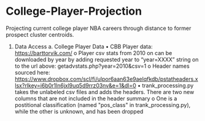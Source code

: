 # College-Player-Projection
Projecting current college player NBA careers through distance to former prospect cluster centroids. 

1. Data Access
a. College Player Data
  •	CBB Player data: https://barttorvik.com/ 
    o	Player csv stats from 2010 on can be downloaded by year by adding requested year to “year=XXXX” string on to the url above: getadvstats.php?year=2010&csv=1
    o	Header names sourced here: https://www.dropbox.com/scl/fi/ulpor6aan63e9aelqfkdb/pstatheaders.xlsx?rlkey=i6b0r1ln6jxl9uq5d9rrz03nv&e=1&dl=0
  • trank_processing.py takes the unlabeled csv files and adds the headers. There are two new columns that are not included in the header summary
    o One is a postitional classification (named "pos_class" in trank_processing.py), while the other is unknown, and has been dropped

